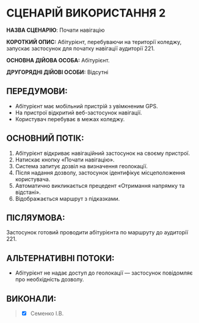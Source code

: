 # СЦЕНАРІЙ ВИКОРИСТАННЯ 2

**НАЗВА СЦЕНАРІЮ**:	Почати навігацію

**КОРОТКИЙ ОПИС:** Абітурієнт, перебуваючи на території коледжу, запускає застосунок для початку навігації аудиторії 221.

**ОСНОВНА ДІЙОВА ОСОБА:** Абітурієнт.

**ДРУГОРЯДНІ ДІЙОВІ ОСОБИ:** Відсутні

## ПЕРЕДУМОВИ:

* Абітурієнт має мобільний пристрій з увімкненим GPS.
* На пристрої відкритий веб-застосунок навігації.
* Користувач перебуває в межах коледжу.

## ОСНОВНИЙ ПОТІК:
1.	Абітурієнт відкриває навігаційний застосунок на своєму пристрої.
2.	Натискає кнопку «Почати навігацію».
3.	Система запитує дозвіл на визначення геолокації.
4.	Після надання дозволу, застосунок ідентифікує місцеположення користувача.
5.	Автоматично викликається прецедент «Отримання напрямку та відстані».
6.	Відображається маршрут з підказками.

## ПІСЛЯУМОВА:

Застосунок готовий проводити абітурієнта по маршруту до аудиторії 221.

## АЛЬТЕРНАТИВНІ ПОТОКИ:

* Абітурієнт не надає доступ до геолокації — застосунок повідомляє про необхідність дозволу.

## ВИКОНАЛИ:
>- [x] Семенко І.В.
